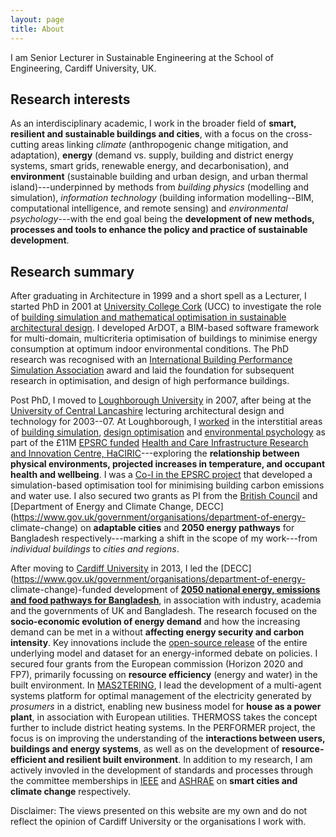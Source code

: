 ```yaml
---
layout: page
title: About
---
```

I am Senior Lecturer in Sustainable Engineering at the School of Engineering, Cardiff University, UK.


## Research interests

As an interdisciplinary academic, I work in the broader field of **smart, resilient and sustainable buildings and cities**, with a focus on the cross-cutting areas linking *climate* (anthropogenic change mitigation, and adaptation), **energy** (demand vs. supply, building and district energy systems, smart grids, renewable energy, and decarbonisation), and **environment** (sustainable building and urban design, and urban thermal island)---underpinned by methods from *building physics* (modelling and simulation), *information technology* (building information modelling--BIM, computational intelligence, and remote sensing) and *environmental psychology*---with the end goal being the **development of new methods, processes and tools to enhance the policy and practice of sustainable development**.

## Research summary

After graduating in Architecture in 1999 and a short spell as a Lecturer, I started PhD in 2001 at [University College Cork](https://www.ucc.ie/en/civileng/) (UCC) to investigate the role of [building simulation and mathematical optimisation in sustainable architectural design](https://dspace.lboro.ac.uk/dspace-jspui/bitstream/2134/10292/7/MourshedThesis.pdf). I developed ArDOT,
a BIM-based software framework for multi-domain, multicriteria optimisation of buildings to minimise energy consumption at optimum indoor environmental conditions. The PhD research was recognised with an
[International Building Performance Simulation
Association](http://ibpsa.org) award and laid the foundation for subsequent research in optimisation, and design of high performance buildings. 

Post PhD, I moved to [Loughborough University](http://www.lboro.ac.uk/) in 2007, after being at the [University of Central Lancashire](http://www.uclan.ac.uk/) lecturing architectural design and technology for 2003--07. At Loughborough, I
[worked](http://www.haciric.org/about-us/our-people/researchers) in the interstitial areas of [building simulation](http://www.haciric.org/our-projects/WP2-Delivery-of-enhanced-performance-and-value-through-the-application-of-advanced-modelling-simulation-and-visualisation-to-the-design-and-operation-of-healthcare-facilities/), [design optimisation](http://www.haciric.org/our-projects/Develop-a-decision-support-system-through-modelling-and-simulation-to-optimise-lighting-design-of-healthcare-spaces/) and [environmental psychology](http://www.haciric.org/our-projects/Identify-and-develop-theory-on-various-performance-indicators-parameters-and-modelling-approaches-to-be-considered-during-the-design-of-healthcare-facilities/) as part of the £11M [EPSRC funded](http://gow.epsrc.ac.uk/NGBOViewGrant.aspx?GrantRef=EP/D039614/1) [Health and Care Infrastructure Research and Innovation Centre, HaCIRIC](http://www.haciric.org/)---exploring the
**relationship between physical environments, projected increases in temperature, and occupant health and wellbeing**. I was a [Co-I in the EPSRC project](http://gow.epsrc.ac.uk/NGBOViewGrant.aspx?GrantRef=TS/H002782/1) that developed a simulation-based
optimisation tool for minimising building carbon emissions and water use. I also secured two grants as PI from the [British Council](https://www.britishcouncil.org/) and 
[Department of Energy and Climate Change, DECC](https://www.gov.uk/government/organisations/department-of-energy-
climate-change) on
**adaptable cities** and **2050 energy pathways** for
Bangladesh respectively---marking a shift in the scope of my work---from *individual buildings* to *cities and regions*.


After moving to [Cardiff University](http://www.cardiff.ac.uk) in
2013, I led the [DECC](https://www.gov.uk/government/organisations/department-of-energy-
climate-change)-funded development of
[**2050 national energy, emissions and
food pathways for Bangladesh**](http://www.bd2050.org), in association with industry, academia
and the governments of UK and Bangladesh. The research focused on the **socio-economic evolution of energy demand** and how the increasing demand can be met in a without **affecting energy security and carbon intensity**. Key innovations include the
[open-source release](https://github.com/mmourshed/twenty-fifty) of the entire underlying model and dataset for an energy-informed debate on
policies. I secured four grants from the European commission (Horizon 2020 and
FP7), primarily focussing on **resource efficiency** (energy and water) in the built environment. In
[MAS2TERING](http://www.mas2tering.eu/), I lead the
development of a multi-agent systems platform for optimal management of the electricity generated by *prosumers* in a district, enabling new business model for **house as a power plant**, in association
with European utilities. THERMOSS takes the concept further to include district heating systems. In the PERFORMER project, the focus is
on improving the understanding of the **interactions between users, buildings and energy systems**, as well as on the development of **resource-efficient and resilient built environment**. In addition
to my research, I am actively invovled in the development of standards
and processes through the committee memberships in
[IEEE](http://www.ieee.org) and
[ASHRAE](http://www.ashrae.org) on **smart cities and climate change** respectively.   

<p class="message">
  Disclaimer: The views presented on this website are my own and do not reflect the opinion of Cardiff University or the organisations I work with. 
</p>
